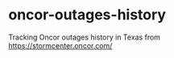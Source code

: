 # oncor-outages-history
Tracking Oncor outages history in Texas from https://stormcenter.oncor.com/
